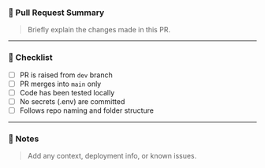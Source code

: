 ### 📝 Pull Request Summary

> Briefly explain the changes made in this PR.

---

### 📍 Checklist

- [ ] PR is raised from `dev` branch
- [ ] PR merges into `main` only
- [ ] Code has been tested locally
- [ ] No secrets (.env) are committed
- [ ] Follows repo naming and folder structure

---

### 🚨 Notes

> Add any context, deployment info, or known issues.
